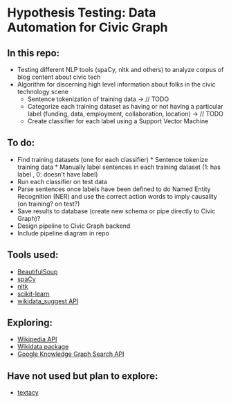 # Hypothesis Testing: Data Automation for Civic Graph

## In this repo:
* Testing different NLP tools (spaCy, nltk and others) to analyze corpus of blog content about civic tech
* Algorithm for discerning high level information about folks in the civic technology scene
    * Sentence tokenization of training data -> // TODO
    * Categorize each training dataset as having or not having a particular label (funding, data, employment, collaboration, location) -> // TODO
    * Create classifier for each label using a Support Vector Machine 


## To do:
* Find training datasets (one for each classifier)
      * Sentence tokenize training data
      * Manually label sentences in each training dataset (1: has label , 0: doesn't have label)
* Run each classifier on test data
* Parse sentences once labels have been defined to do Named Entity Recognition (NER) and use the correct action words to imply causality (on training? on test?)
* Save results to database (create new schema or pipe directly to Civic Graph)?
* Design pipeline to Civic Graph backend
* Include pipeline diagram in repo


## Tools used:
* [BeautifulSoup](https://www.crummy.com/software/BeautifulSoup/bs4/doc/)
* [spaCy](https://spacy.io/docs)
* [nltk](http://www.nltk.org/book/)
* [scikit-learn](http://scikit-learn.org/stable/tutorial/text_analytics/working_with_text_data.html)
* [wikidata_suggest API](https://pypi.python.org/pypi/wikidata_suggest/0.0.6)

## Exploring:
* [Wikipedia API](https://pypi.python.org/pypi/wikipedia/)
* [Wikidata package](https://pypi.python.org/pypi/wikidata_suggest/0.0.6)
* [Google Knowledge Graph Search API](https://developers.google.com/knowledge-graph/)

## Have not used but plan to explore:
* [textacy](https://pypi.python.org/pypi/textacy)
